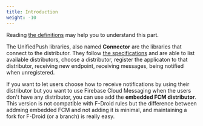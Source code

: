 ```yaml
---
title: Introduction
weight: -10
---
```


Reading [the definitions](/spec/definitions/) may help you to understand this part.

The UnifiedPush libraries, also named **Connector** are the libraries that connect to the distributor. They follow [the specifications](/spec/android/) and are able to list available distributors, choose a distributor, register the applicaton to that distributor, receiving new endpoint, receiving messages, being notified when unregistered.

If you want to let users choose how to receive notifications by using their distributor but you want to use Firebase Cloud Messaging when the users don't have any distributor, you can use add the **embedded FCM distributor**. This version is not compatible with F-Droid rules but the difference between addming embedded FCM and not adding it is minimal, and maintaining a fork for F-Droid (or a branch) is really easy.

